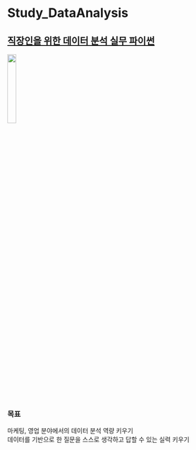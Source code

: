 # Study_DataAnalysis

## [직장인을 위한 데이터 분석 실무 파이썬](직장인을%20위한%20데이터%20분석%20실무%20파이썬/README.md)

<a href="https://wikibook.co.kr/pwdrev/">
    <img src="https://wikibook.co.kr/images/cover/s/9791158392284.jpg" width=20%>
</a>

### 목표
마케팅, 영업 분야에서의 데이터 분석 역량 키우기  
데이터를 기반으로 한 질문을 스스로 생각하고 답할 수 있는 실력 키우기  

